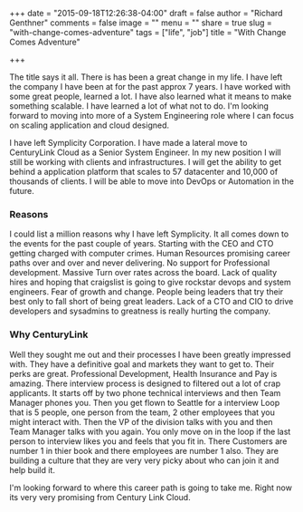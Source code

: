 +++
date = "2015-09-18T12:26:38-04:00"
draft = false
author = "Richard Genthner"
comments = false
image = ""
menu = ""
share = true
slug = "with-change-comes-adventure"
tags = ["life", "job"]
title = "With Change Comes Adventure"

+++

The title says it all. There is has been a great change in my life. I have left the company I have been at for the past approx 7 years.
I have worked with some great people, learned a lot. I have also learned what it means to make something scalable. I have learned a lot of
what not to do. I'm looking forward to moving into more of a System Engineering role where I can focus on scaling application and cloud designed.

I have left Symplicity Corporation. I have made a lateral move to CenturyLink Cloud as a Senior System Engineer. In my new position I will still be working
with clients and infrastructures. I will get the ability to get behind a application platform that scales to 57 datacenter and 10,000 of thousands of clients.
I will be able to move into DevOps or Automation in the future.

### Reasons
I could list a million reasons why I have left Symplicity. It all comes down to the events for the past couple of years. Starting with the CEO and CTO getting charged with computer crimes. Human Resources promising career paths over and over and never delivering. No support for Professional development. Massive Turn over rates across the board. Lack of quality hires and hoping that craigslist is going to give rockstar devops and system engineers. Fear of growth and change. People being leaders that try their best only to fall short of being great leaders. Lack of a CTO and CIO to drive developers and sysadmins to greatness is really hurting the company.

### Why CenturyLink
Well they sought me out and their processes I have been greatly impressed with. They have a definitive goal and markets they want to get to. Their perks are great.
Professional Development, Health Insurance and Pay is amazing. There interview process is designed to filtered out a lot of crap applicants. It starts off by two phone technical interviews and then Team Manager phones you. Then you get flown to Seattle for a interview Loop that is 5 people, one person from the team, 2 other employees that you might interact with. Then the VP of the division talks with you and then Team Manager talks with you again. You only move on in the loop if the last person to interview likes you and feels that you fit in. There Customers are number 1 in thier book and there employees are number 1 also. They are building a culture that they are very very picky about who can join it and help build it.


I'm looking forward to where this career path is going to take me. Right now its very very promising from Century Link Cloud.
